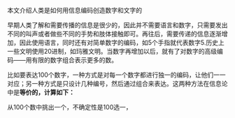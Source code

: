 本文介绍人类是如何用信息编码创造数字和文字的

早期人类了解和需要传播的信息是很少的，因此并不需要语言和数字，只需要发出不同的叫声或者做些不同的手势和肢体接触即可。再往后，需要传递的信息逐渐增加，因此使用语言，同时还有对简单数字的编码，如5个手指就代表数字5.历史上一些文明使用20进制，如玛雅文明。当数字再增加以后，就有了对数字的高级编码——用有限的数字组合表示更多的数。

比如要表达100个数字，一种方式是对每一个数字都进行独一的编码，让他们一一对应；另一种方式是只设计几种编号，然后通过组合来表达。这两种方法在信息论中是**等价的，计算如下：**

从100个数中挑出一个，不确定性是100选一，

